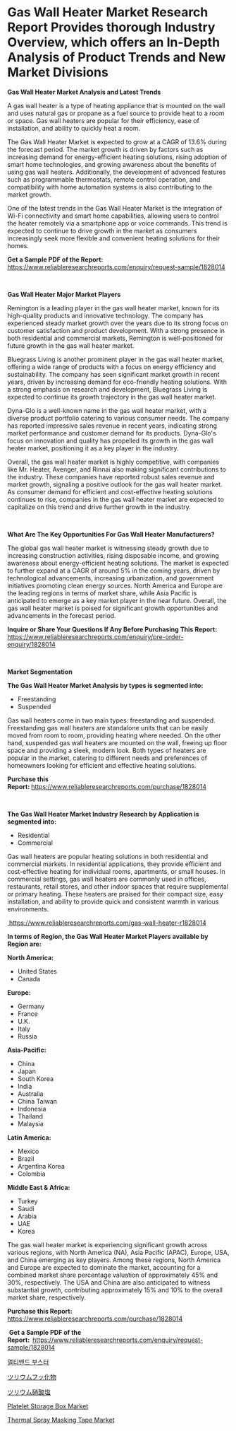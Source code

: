 <p><h1>Gas Wall Heater Market Research Report Provides thorough Industry Overview, which offers an In-Depth Analysis of Product Trends and New Market Divisions</h1></p><p><strong>Gas Wall Heater Market Analysis and Latest Trends</strong></p>
<p><p>A gas wall heater is a type of heating appliance that is mounted on the wall and uses natural gas or propane as a fuel source to provide heat to a room or space. Gas wall heaters are popular for their efficiency, ease of installation, and ability to quickly heat a room.</p><p>The Gas Wall Heater Market is expected to grow at a CAGR of 13.6% during the forecast period. The market growth is driven by factors such as increasing demand for energy-efficient heating solutions, rising adoption of smart home technologies, and growing awareness about the benefits of using gas wall heaters. Additionally, the development of advanced features such as programmable thermostats, remote control operation, and compatibility with home automation systems is also contributing to the market growth.</p><p>One of the latest trends in the Gas Wall Heater Market is the integration of Wi-Fi connectivity and smart home capabilities, allowing users to control the heater remotely via a smartphone app or voice commands. This trend is expected to continue to drive growth in the market as consumers increasingly seek more flexible and convenient heating solutions for their homes.</p></p>
<p><strong>Get a Sample PDF of the Report:&nbsp;</strong> <a href="https://www.reliableresearchreports.com/enquiry/request-sample/1828014">https://www.reliableresearchreports.com/enquiry/request-sample/1828014</a></p>
<p>&nbsp;</p>
<p><strong>Gas Wall Heater Major Market Players</strong></p>
<p><p>Remington is a leading player in the gas wall heater market, known for its high-quality products and innovative technology. The company has experienced steady market growth over the years due to its strong focus on customer satisfaction and product development. With a strong presence in both residential and commercial markets, Remington is well-positioned for future growth in the gas wall heater market.</p><p>Bluegrass Living is another prominent player in the gas wall heater market, offering a wide range of products with a focus on energy efficiency and sustainability. The company has seen significant market growth in recent years, driven by increasing demand for eco-friendly heating solutions. With a strong emphasis on research and development, Bluegrass Living is expected to continue its growth trajectory in the gas wall heater market.</p><p>Dyna-Glo is a well-known name in the gas wall heater market, with a diverse product portfolio catering to various consumer needs. The company has reported impressive sales revenue in recent years, indicating strong market performance and customer demand for its products. Dyna-Glo's focus on innovation and quality has propelled its growth in the gas wall heater market, positioning it as a key player in the industry.</p><p>Overall, the gas wall heater market is highly competitive, with companies like Mr. Heater, Avenger, and Rinnai also making significant contributions to the industry. These companies have reported robust sales revenue and market growth, signaling a positive outlook for the gas wall heater market. As consumer demand for efficient and cost-effective heating solutions continues to rise, companies in the gas wall heater market are expected to capitalize on this trend and drive further growth in the industry.</p></p>
<p>&nbsp;</p>
<p><strong>What Are The Key Opportunities For Gas Wall Heater Manufacturers?</strong></p>
<p><p>The global gas wall heater market is witnessing steady growth due to increasing construction activities, rising disposable income, and growing awareness about energy-efficient heating solutions. The market is expected to further expand at a CAGR of around 5% in the coming years, driven by technological advancements, increasing urbanization, and government initiatives promoting clean energy sources. North America and Europe are the leading regions in terms of market share, while Asia Pacific is anticipated to emerge as a key market player in the near future. Overall, the gas wall heater market is poised for significant growth opportunities and advancements in the forecast period.</p></p>
<p><strong>Inquire or Share Your Questions If Any Before Purchasing This Report:</strong> <a href="https://www.reliableresearchreports.com/enquiry/pre-order-enquiry/1828014">https://www.reliableresearchreports.com/enquiry/pre-order-enquiry/1828014</a></p>
<p>&nbsp;</p>
<p><strong>Market Segmentation</strong></p>
<p><strong>The Gas Wall Heater Market Analysis by types is segmented into:</strong></p>
<p><ul><li>Freestanding</li><li>Suspended</li></ul></p>
<p><p>Gas wall heaters come in two main types: freestanding and suspended. Freestanding gas wall heaters are standalone units that can be easily moved from room to room, providing heating where needed. On the other hand, suspended gas wall heaters are mounted on the wall, freeing up floor space and providing a sleek, modern look. Both types of heaters are popular in the market, catering to different needs and preferences of homeowners looking for efficient and effective heating solutions.</p></p>
<p><strong>Purchase this Report:&nbsp;</strong><a href="https://www.reliableresearchreports.com/purchase/1828014">https://www.reliableresearchreports.com/purchase/1828014</a></p>
<p>&nbsp;</p>
<p><strong>The Gas Wall Heater Market Industry Research by Application is segmented into:</strong></p>
<p><ul><li>Residential</li><li>Commercial</li></ul></p>
<p><p>Gas wall heaters are popular heating solutions in both residential and commercial markets. In residential applications, they provide efficient and cost-effective heating for individual rooms, apartments, or small houses. In commercial settings, gas wall heaters are commonly used in offices, restaurants, retail stores, and other indoor spaces that require supplemental or primary heating. These heaters are praised for their compact size, easy installation, and ability to provide quick and consistent warmth in various environments.</p></p>
<p><a href="https://www.reliableresearchreports.com/gas-wall-heater-r1828014">&nbsp;https://www.reliableresearchreports.com/gas-wall-heater-r1828014</a></p>
<p><strong>In terms of Region, the Gas Wall Heater Market Players available by Region are:</strong></p>
<p>
    <p> <strong> North America: </strong>
        <ul>
            <li>United States</li>
            <li>Canada</li>
        </ul>
        </p> 
    <p> <strong> Europe: </strong>
        <ul>
            <li>Germany</li>
            <li>France</li>
            <li>U.K.</li>
            <li>Italy</li>
            <li>Russia</li>
        </ul>
        </p> 
    <p> <strong> Asia-Pacific: </strong>
        <ul>
            <li>China</li>
            <li>Japan</li>
            <li>South Korea</li>
            <li>India</li>
            <li>Australia</li>
            <li>China Taiwan</li>
            <li>Indonesia</li>
            <li>Thailand</li>
            <li>Malaysia</li>
        </ul>
        </p> 
    <p> <strong> Latin America: </strong>
        <ul>
            <li>Mexico</li>
            <li>Brazil</li>
            <li>Argentina Korea</li>
            <li>Colombia</li>
        </ul>
        </p> 
    <p> <strong> Middle East & Africa: </strong>
        <ul>
            <li>Turkey</li>
            <li>Saudi</li>
            <li>Arabia</li>
            <li>UAE</li>
            <li>Korea</li>
        </ul>
    </p>
    </p>
<p><p>The gas wall heater market is experiencing significant growth across various regions, with North America (NA), Asia Pacific (APAC), Europe, USA, and China emerging as key players. Among these regions, North America and Europe are expected to dominate the market, accounting for a combined market share percentage valuation of approximately 45% and 30%, respectively. The USA and China are also anticipated to witness substantial growth, contributing approximately 15% and 10% to the overall market share, respectively.</p></p>
<p><strong>Purchase this Report: </strong><a href="https://www.reliableresearchreports.com/purchase/1828014">https://www.reliableresearchreports.com/purchase/1828014</a></p>
<p>&nbsp;<strong>Get a Sample PDF of the Report:&nbsp;&nbsp;</strong><a href="https://www.reliableresearchreports.com/enquiry/request-sample/1828014">https://www.reliableresearchreports.com/enquiry/request-sample/1828014</a></p>
<p><strong></strong></p>
<p><p><a href="https://github.com/trmesnao7959541/Market-Research-Report-List-1/blob/main/780421928442.md">멀티밴드 부스터</a></p><p><a href="https://github.com/ReyesKohler20231/Market-Research-Report-List-1/blob/main/320871131033.md">ツリウムフッ化物</a></p><p><a href="https://github.com/adcxff01450218/Market-Research-Report-List-1/blob/main/125525631032.md">ツリウム硝酸塩</a></p><p><a href="https://www.linkedin.com/pulse/platelet-storage-box-market-size-cagr-trends-2024-2030-hilac?trackingId=AfRw7qtuBSUvGsgAn%2BS4Lw%3D%3D">Platelet Storage Box Market</a></p><p><a href="https://issuu.com/reportprime-2/docs/thermal-spray-masking-tape-market-size-2030.pptx">Thermal Spray Masking Tape Market</a></p></p>